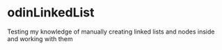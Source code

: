 # odinLinkedList
Testing my knowledge of manually creating linked lists and nodes inside and working with them
